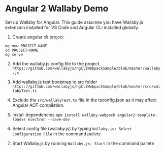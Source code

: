 # Angular 2 Wallaby Demo
Set up Wallaby for Angular. This guide assumes you have Wallaby.js extension installed for VS Code and Angular CLI installed globally.

1. Create angular cli project
```
ng new PROJECT-NAME
cd PROJECT-NAME
ng serve
````

2. Add the wallaby.js config file to the project.
`https://github.com/wallabyjs/ngCliWebpackSample/blob/master/wallaby.js`


3. Add wallaby.js test bootstrap to src folder
`https://github.com/wallabyjs/ngCliWebpackSample/blob/master/src/wallabyTest.ts`

4. Exclude the `src/wallabyTest.ts` file in the tsconfig.json as it may affect Angular AOT compilation.

4. Install dependencies
`npm install wallaby-webpack angular2-template-loader electron --save-dev`

5. Select config file (wallaby.js) by typing `Wallaby.js: Select Configuration File` in the command pallete

6. Start Wallaby.js by running `Wallaby.js: Start` in the command pallete
